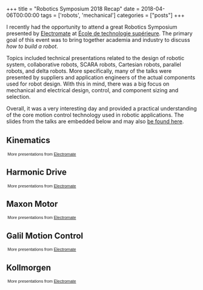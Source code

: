 +++
title = "Robotics Symposium 2018 Recap"
date = 2018-04-06T00:00:00
tags = ['robots', 'mechanical']
categories = ["posts"]
+++


I recently had the opportunity to attend a great Robotics Symposium presented by [Electromate](https://www.electromate.com/) at [École de technologie supérieure](https://www.etsmtl.ca/). The primary goal of this event was to bring together academia and industry to discuss *how to build a robot*.

<!--more-->

Topics included technical presentations related to the design of robotic system, collaborative robots, SCARA robots, Cartesian robots, parallel robots, and delta robots. More specifically, many of the talks were presented by suppliers and application engineers of the actual components used for robot design. With this in mind, there was a big focus on mechanical and electrical design, control, and component sizing and selection.

Overall, it was a very interesting day and provided a practical understanding of the core motion control technology used in robotic applications. The slides from the talks are embedded below and may also [be found here](https://www.authorstream.com/Electromate/).

## Kinematics
<div style='margin-left:8px;'><script language='javascript' type='text/javascript'>var siteUrl="https://www.authorstream.com/";var pid="3438003_636607544700617372";var es='425x354';</script><script language="javascript" type="text/javascript" src="https://www.authorstream.com/Javascript/Dynamic.js?v=04052015"></script></div><div  style="font-family: arial; font-style: normal; font-variant: normal; font-weight: normal;font-size: 11px; line-height: normal; font-size-adjust: none; font-stretch: normal;margin-left:3px;margin-top:0px;">More presentations from <a href="https://www.authorstream.com/Electromate/" target="_blank">Electromate </a></div>

## Harmonic Drive
<div style='margin-left:8px;'><script language='javascript' type='text/javascript'>var siteUrl="https://www.authorstream.com/";var pid="3414733_636583615025570088";var es='425x354';</script><script language="javascript" type="text/javascript" src="https://www.authorstream.com/Javascript/Dynamic.js?v=04052015"></script></div><div  style="font-family: arial; font-style: normal; font-variant: normal; font-weight: normal;font-size: 11px; line-height: normal; font-size-adjust: none; font-stretch: normal;margin-left:3px;margin-top:0px;">More presentations from <a href="https://www.authorstream.com/Electromate/" target="_blank">Electromate </a></div>

## Maxon Motor
<div style='margin-left:8px;'><script language='javascript' type='text/javascript'>var siteUrl="https://www.authorstream.com/";var pid="3414736_636583618620409032";var es='425x354';</script><script language="javascript" type="text/javascript" src="https://www.authorstream.com/Javascript/Dynamic.js?v=04052015"></script></div><div  style="font-family: arial; font-style: normal; font-variant: normal; font-weight: normal;font-size: 11px; line-height: normal; font-size-adjust: none; font-stretch: normal;margin-left:3px;margin-top:0px;">More presentations from <a href="https://www.authorstream.com/Electromate/" target="_blank">Electromate </a></div>

## Galil Motion Control
<div style='margin-left:8px;'><script language='javascript' type='text/javascript'>var siteUrl="https://www.authorstream.com/";var pid="3414735_636583618627127481";var es='425x354';</script><script language="javascript" type="text/javascript" src="https://www.authorstream.com/Javascript/Dynamic.js?v=04052015"></script></div><div  style="font-family: arial; font-style: normal; font-variant: normal; font-weight: normal;font-size: 11px; line-height: normal; font-size-adjust: none; font-stretch: normal;margin-left:3px;margin-top:0px;">More presentations from <a href="https://www.authorstream.com/Electromate/" target="_blank">Electromate </a></div>

## Kollmorgen
<div style='margin-left:8px;'><script language='javascript' type='text/javascript'>var siteUrl="https://www.authorstream.com/";var pid="3418582_636587830901427500";var es='425x354';</script><script language="javascript" type="text/javascript" src="https://www.authorstream.com/Javascript/Dynamic.js?v=04052015"></script></div><div  style="font-family: arial; font-style: normal; font-variant: normal; font-weight: normal;font-size: 11px; line-height: normal; font-size-adjust: none; font-stretch: normal;margin-left:3px;margin-top:0px;">More presentations from <a href="https://www.authorstream.com/Electromate/" target="_blank">Electromate </a></div>
